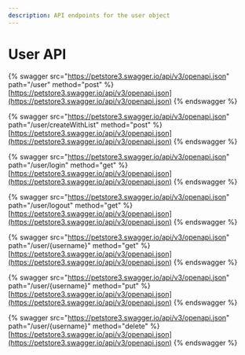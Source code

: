 ```yaml
---
description: API endpoints for the user object
---
```


# User API

{% swagger src="https://petstore3.swagger.io/api/v3/openapi.json" path="/user" method="post" %}
[https://petstore3.swagger.io/api/v3/openapi.json](https://petstore3.swagger.io/api/v3/openapi.json)
{% endswagger %}

{% swagger src="https://petstore3.swagger.io/api/v3/openapi.json" path="/user/createWithList" method="post" %}
[https://petstore3.swagger.io/api/v3/openapi.json](https://petstore3.swagger.io/api/v3/openapi.json)
{% endswagger %}

{% swagger src="https://petstore3.swagger.io/api/v3/openapi.json" path="/user/login" method="get" %}
[https://petstore3.swagger.io/api/v3/openapi.json](https://petstore3.swagger.io/api/v3/openapi.json)
{% endswagger %}

{% swagger src="https://petstore3.swagger.io/api/v3/openapi.json" path="/user/logout" method="get" %}
[https://petstore3.swagger.io/api/v3/openapi.json](https://petstore3.swagger.io/api/v3/openapi.json)
{% endswagger %}

{% swagger src="https://petstore3.swagger.io/api/v3/openapi.json" path="/user/{username}" method="get" %}
[https://petstore3.swagger.io/api/v3/openapi.json](https://petstore3.swagger.io/api/v3/openapi.json)
{% endswagger %}

{% swagger src="https://petstore3.swagger.io/api/v3/openapi.json" path="/user/{username}" method="put" %}
[https://petstore3.swagger.io/api/v3/openapi.json](https://petstore3.swagger.io/api/v3/openapi.json)
{% endswagger %}

{% swagger src="https://petstore3.swagger.io/api/v3/openapi.json" path="/user/{username}" method="delete" %}
[https://petstore3.swagger.io/api/v3/openapi.json](https://petstore3.swagger.io/api/v3/openapi.json)
{% endswagger %}
